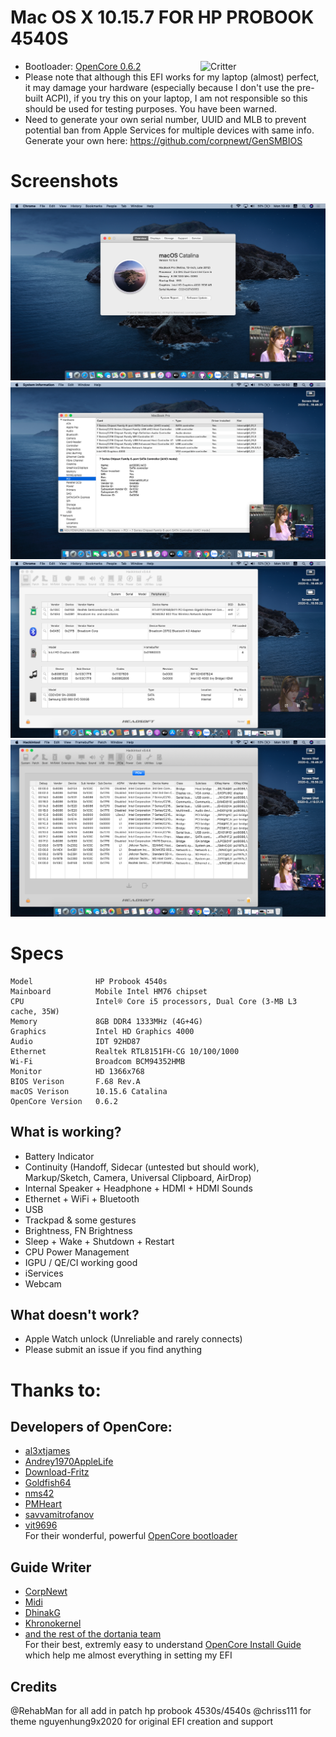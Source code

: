 # Mac OS X 10.15.7 FOR HP PROBOOK 4540S

<img align="right" src="https://dortania.github.io/docs/latest/Logos/Logo-.png" alt="Critter" width="200">

* Bootloader: [OpenCore 0.6.2](https://github.com/acidanthera/OpenCorePkg/releases/tag/0.6.2)
* Please note that although this EFI works for my laptop (almost) perfect, it may damage your hardware (especially because I don't use the pre-built ACPI), if you try this on your laptop, I am not responsible so this should be used for testing purposes. You have been warned.
* Need to generate your own serial number, UUID and MLB to prevent potential ban from Apple Services for multiple devices with same info.
Generate your own here: https://github.com/corpnewt/GenSMBIOS

# Screenshots
![1](./screenshoot/1.png)
![2](./screenshoot/2.png)
![3](./screenshoot/3.png)
![4](./screenshoot/4.png)

# Specs
```
Model              HP Probook 4540s
Mainboard          Mobile Intel HM76 chipset
CPU                Intel® Core i5 processors, Dual Core (3-MB L3 cache, 35W)
Memory             8GB DDR4 1333MHz (4G+4G)
Graphics           Intel HD Graphics 4000
Audio              IDT 92HD87
Ethernet           Realtek RTL8151FH-CG 10/100/1000
Wi-Fi              Broadcom BCM94352HMB
Monitor            HD 1366x768
BIOS Verison       F.68 Rev.A
macOS Verison      10.15.6 Catalina
OpenCore Version   0.6.2
```
## What is working?  
* Battery Indicator
* Continuity (Handoff, Sidecar (untested but should work), Markup/Sketch, Camera, Universal Clipboard, AirDrop)
* Internal Speaker + Headphone + HDMI + HDMI Sounds
* Ethernet + WiFi + Bluetooth
* USB
* Trackpad & some gestures
* Brightness, FN Brightness
* Sleep + Wake + Shutdown + Restart
* CPU Power Management
* IGPU / QE/CI working good
* iServices
* Webcam

## What doesn't work?  
* Apple Watch unlock (Unreliable and rarely connects)
* Please submit an issue if you find anything

# Thanks to:
## **Developers of OpenCore**:
* [al3xtjames](https://github.com/al3xtjames)
* [Andrey1970AppleLife](https://github.com/Andrey1970AppleLife)
* [Download-Fritz](https://github.com/Download-Fritz)
* [Goldfish64](https://github.com/Goldfish64)
* [nms42](https://github.com/nms42)
* [PMHeart](https://github.com/PMHeart)
* [savvamitrofanov](https://github.com/savvamitrofanov)
* [vit9696](https://github.com/vit9696)  
For their wonderful, powerful [OpenCore bootloader](https://github.com/acidanthera/OpenCorePkg)
## **Guide Writer**
* [CorpNewt](https://github.com/corpnewt)
* [Midi](https://github.com/midi1996)
* [DhinakG](https://github.com/dhinakg)
* [Khronokernel](https://github.com/khronokernel)
* [and the rest of the dortania team](https://github.com/dortania)  
For their best, extremly easy to understand [OpenCore Install Guide](https://dortania.github.io/OpenCore-Install-Guide/) which help me almost everything in setting my EFI

## Credits
@RehabMan for all add in patch hp probook 4530s/4540s
@chriss111 for theme
nguyenhung9x2020 for original EFI creation and support
